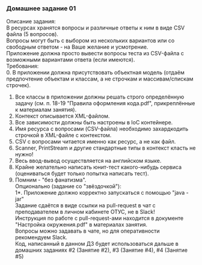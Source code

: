 <h3> Домашнее задание 01</h3>

<div class="text text_p-small text_default learning-markdown js-learning-markdown"><p>Описание задания:<br>В ресурсах хранятся вопросы и различные ответы к ним в виде CSV файла (5 вопросов).<br>Вопросы могут быть с выбором из нескольких вариантов или со свободным ответом - на Ваше желание и усмотрение.<br>Приложение должна просто вывести вопросы теста из CSV-файла с возможными вариантами ответа (если имеются).<br>Требования:<br>0. В приложении должна присутствовать объектная модель (отдаём предпочтение объектам и классам, а не строчкам и массивам/спискам строчек).</p>
<ol>
<li>Все классы в приложении должны решать строго определённую задачу (см. п. 18-19 "Правила оформления кода.pdf", прикреплённые к материалам занятия).</li>
<li>Контекст описывается XML-файлом.</li>
<li>Все зависимости должны быть настроены в IoC контейнере.</li>
<li>Имя ресурса с вопросами (CSV-файла) необходимо захардкодить строчкой в XML-файле с контекстом.</li>
<li>CSV с вопросами читается именно как ресурс, а не как файл.</li>
<li>Scanner, PrintStream и другие стандартные типы в контекст класть не нужно!</li>
<li>Весь ввод-вывод осуществляется на английском языке.</li>
<li>Крайне желательно написать юнит-тест какого-нибудь сервиса (оцениваться будет только попытка написать тест).</li>
<li>Помним - "без фанатизма".<br>Опционально (задание со "звёздочкой"):<br>1*. Приложение должно корректно запускаться с помощью "java -jar"<br>Задание сдаётся в виде ссылки на pull-request в чат с преподавателем в личном кабинете ОТУС, не в Slack!<br>Инструкция по работе с pull-request-ами находится в документе "Настройка окружения.pdf" в материалах занятия.<br>Вопросы можно задавать в чате, но для оперативности рекомендуем Slack.<br>Код, написанный в данном ДЗ будет использоваться дальше в домашних заданиях #2 (Занятие #2), #3 (Занятие #4), #4 (Занятие #5)</li>
</ol>
</div>
